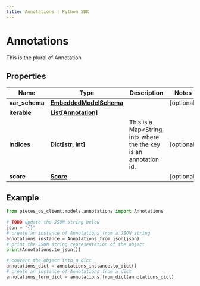 ```yaml
---
title: Annotations | Python SDK
---
```


# Annotations

This is the plural of Annotation

## Properties

Name | Type | Description | Notes
------------ | ------------- | ------------- | -------------
**var_schema** | [**EmbeddedModelSchema**](EmbeddedModelSchema) |  | [optional] 
**iterable** | [**List[Annotation]**](Annotation) |  | 
**indices** | **Dict[str, int]** | This is a Map&lt;String, int&gt; where the the key is an annotation id. | [optional] 
**score** | [**Score**](Score) |  | [optional] 

## Example

```python
from pieces_os_client.models.annotations import Annotations

# TODO update the JSON string below
json = "{}"
# create an instance of Annotations from a JSON string
annotations_instance = Annotations.from_json(json)
# print the JSON string representation of the object
print(Annotations.to_json())

# convert the object into a dict
annotations_dict = annotations_instance.to_dict()
# create an instance of Annotations from a dict
annotations_form_dict = annotations.from_dict(annotations_dict)
```


